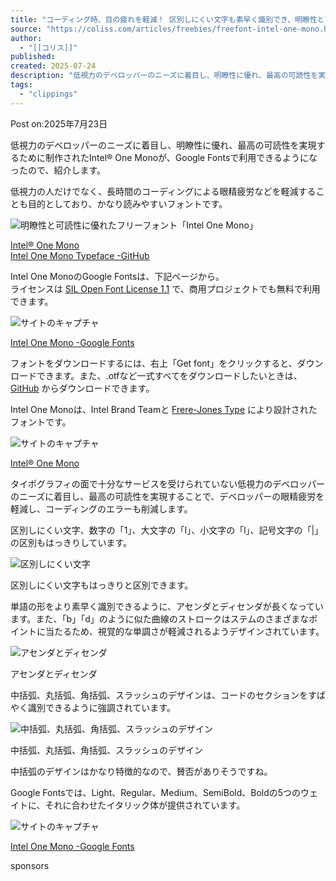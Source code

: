 ```yaml
---
title: "コーディング時、目の疲れを軽減！ 区別しにくい文字も素早く識別でき、明瞭性と可読性に優れたフリーフォント「Intel One Mono」"
source: "https://coliss.com/articles/freebies/freefont-intel-one-mono.html"
author:
  - "[[コリス]]"
published:
created: 2025-07-24
description: "低視力のデベロッパーのニーズに着目し、明瞭性に優れ、最高の可読性を実現するために制作されたIntel® One..."
tags:
  - "clippings"
---
```

Post on:2025年7月23日

低視力のデベロッパーのニーズに着目し、明瞭性に優れ、最高の可読性を実現するために制作されたIntel® One Monoが、Google Fontsで利用できるようになったので、紹介します。

低視力の人だけでなく、長時間のコーディングによる眼精疲労などを軽減することも目的としており、かなり読みやすいフォントです。

![明瞭性と可読性に優れたフリーフォント「Intel One Mono」](https://coliss.com/wp-content/uploads-202503/2025072001@2x.png)

[Intel® One Mono](https://www.intel.com/content/www/us/en/company-overview/one-monospace-font.html)  
[Intel One Mono Typeface -GitHub](https://github.com/intel/intel-one-mono)

Intel One MonoのGoogle Fontsは、下記ページから。  
ライセンスは [SIL Open Font License 1.1](https://github.com/intel/intel-one-mono/blob/main/OFL.txt) で、商用プロジェクトでも無料で利用できます。

![サイトのキャプチャ](https://coliss.com/wp-content/uploads-202503/2025072002-02@2x.png)

[Intel One Mono -Google Fonts](https://fonts.google.com/specimen/Intel+One+Mono)

フォントをダウンロードするには、右上「Get font」をクリックすると、ダウンロードできます。また、.otfなど一式すべてをダウンロードしたいときは、 [GitHub](https://github.com/intel/intel-one-mono/releases/) からダウンロードできます。

Intel One Monoは、Intel Brand Teamと [Frere-Jones Type](https://frerejones.com/) により設計されたフォントです。

![サイトのキャプチャ](https://coliss.com/wp-content/uploads-202503/2025072002-01@2x.png)

[Intel® One Mono](https://www.intel.com/content/www/us/en/company-overview/one-monospace-font.html)

タイポグラフィの面で十分なサービスを受けられていない低視力のデベロッパーのニーズに着目し、最高の可読性を実現することで、デベロッパーの眼精疲労を軽減し、コーディングのエラーも削減します。

区別しにくい文字、数字の「1」、大文字の「I」、小文字の「l」、記号文字の「|」の区別もはっきりしています。

![区別しにくい文字](https://coliss.com/wp-content/uploads-202503/2025072003-01@2x.png)

区別しにくい文字もはっきりと区別できます。

単語の形をより素早く識別できるように、アセンダとディセンダが長くなっています。また、「b」「d」のように似た曲線のストロークはステムのさまざまなポイントに当たるため、視覚的な単調さが軽減されるようデザインされています。

![アセンダとディセンダ](https://coliss.com/wp-content/uploads-202503/2025072003-02@2x.png)

アセンダとディセンダ

中括弧、丸括弧、角括弧、スラッシュのデザインは、コードのセクションをすばやく識別できるように強調されています。

![中括弧、丸括弧、角括弧、スラッシュのデザイン](https://coliss.com/wp-content/uploads-202503/2025072003-03@2x.png)

中括弧、丸括弧、角括弧、スラッシュのデザイン

中括弧のデザインはかなり特徴的なので、賛否がありそうですね。

Google Fontsでは、Light、Regular、Medium、SemiBold、Boldの5つのウェイトに、それに合わせたイタリック体が提供されています。

![サイトのキャプチャ](https://coliss.com/wp-content/uploads-202503/2025072004@2x.png)

[Intel One Mono -Google Fonts](https://fonts.google.com/specimen/Intel+One+Mono)

sponsors